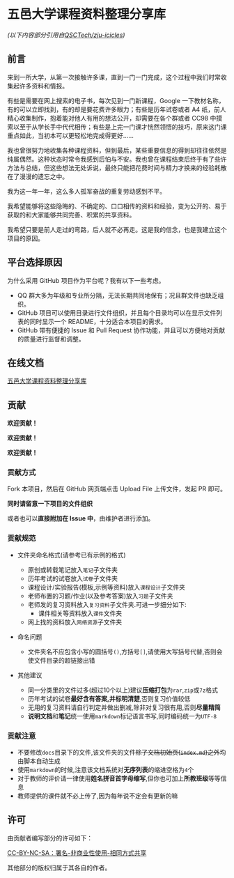 # 五邑大学课程资料整理分享库

*(以下内容部分引用自[QSCTech/zju-icicles](https://github.com/QSCTech/zju-icicles))*

## 前言

来到一所大学，从第一次接触许多课，直到一门一门完成，这个过程中我们时常收集起许多资料和情报。

有些是需要在网上搜索的电子书，每次见到一门新课程，Google 一下教材名称，有的可以立即找到，有的却是要花费许多眼力；有些是历年试卷或者 A4 纸，前人精心收集制作，抱着能对他人有用的想法公开，却需要在各个群或者 CC98 中摸索以至于从学长手中代代相传；有些是上完一门课才恍然领悟的技巧，原来这门课重点如此，当初本可以更轻松地完成得更好……

我也曾很努力地收集各种课程资料，但到最后，某些重要信息的得到却往往依然是纯属偶然。这种状态时常令我感到后怕与不安。我也曾在课程结束后终于有了些许方法与总结，但这些想法无处诉说，最终只能把花费时间与精力才换来的经验耗散在了漫漫的遗忘之中。

我为这一年一年，这么多人孤军奋战的重复劳动感到不平。

我希望能够将这些隐晦的、不确定的、口口相传的资料和经验，变为公开的、易于获取的和大家能够共同完善、积累的共享资料。

我希望只要是前人走过的弯路，后人就不必再走。这是我的信念，也是我建立这个项目的原因。

## 平台选择原因

为什么采用 GitHub 项目作为平台呢？我有以下一些考虑。

- QQ 群大多为年级和专业所分隔，无法长期共同地保有；况且群文件也缺乏组织。
- GitHub 项目可以使用目录进行文件组织，并且每个目录均可以在显示文件列表的同时显示一个 README，十分适合本项目的需求。
- GitHub 带有便捷的 Issue 和 Pull Request 协作功能，并且可以方便地对贡献的质量进行监督和调整。

## 在线文档

[五邑大学课程资料整理分享库](https://openwyu.github.io/wyu-courses-lib/)

## 贡献

**欢迎贡献！**

**欢迎贡献！**

**欢迎贡献！**

### 贡献方式

Fork 本项目，然后在 GitHub 网页端点击 Upload File 上传文件，发起 PR 即可。

**同时请留意一下项目的文件组织**

或者也可以**直接附加在 Issue 中**，由维护者进行添加。

### 贡献规范

- 文件夹命名格式(请参考已有示例的格式)
    - 原创或转载笔记放入`笔记`子文件夹
    - 历年考试的试卷放入`试卷`子文件夹
    - 课程设计/实验报告(模板,示例等资料)放入`课程设计`子文件夹
    - 老师布置的习题/作业(以及参考答案)放入`习题`子文件夹
    - 老师发的复习资料放入`复习资料`子文件夹.可进一步细分如下:
        - 课件相关等资料放入`课件`文件夹
    - 网上找的资料放入`网络资源`子文件夹

- 命名问题
    - 文件夹名不应包含小写的圆括号`()`,方括号`[]`,请使用大写括号代替,否则会使文件目录的超链接出错

- 其他建议
    - 同一分类里的文件过多(超过10个以上)建议**压缩打包**为`rar`,`zip`或`7z`格式
    - 历年考试的试卷**最好含有答案,并标明清楚**,否则复习价值较低
    - 无用的复习资料请自行判定并做出删减,除非对复习很有用,否则**尽量精简**
    - **说明文档**和**笔记**统一使用`markdown`标记语言书写,同时编码统一为`UTF-8`

### 贡献注意

- 不要修改`docs`目录下的文件,该文件夹的文件~~除了文档初始页(`index.md`)之外~~均由脚本自动生成
- 使用`markdown`的时候,注意该文档系统对**无序列表**的缩进空格为`4`个
- 对于教师的评价请一律使用**姓名拼音首字母缩写**,但你也可加上**所教班级**等等信息
- 教师提供的课件就不必上传了,因为每年说不定会有更新的嘛

## 许可

由贡献者编写部分的许可如下：

[CC-BY-NC-SA：署名-非商业性使用-相同方式共享](https://creativecommons.org/licenses/by-nc-sa/4.0/deed.zh)

其他部分的版权归属于其各自的作者。
